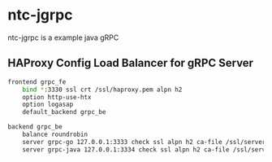 # ntc-jgrpc
ntc-jgrpc is a example java gRPC

## HAProxy Config Load Balancer for gRPC Server
```bash
frontend grpc_fe
	bind *:3330 ssl crt /ssl/haproxy.pem alpn h2
	option http-use-htx
    option logasap
	default_backend grpc_be

backend grpc_be
	balance roundrobin
	server grpc-go 127.0.0.1:3333 check ssl alpn h2 ca-file /ssl/server.crt
	server grpc-java 127.0.0.1:3334 check ssl alpn h2 ca-file /ssl/server.crt
```
